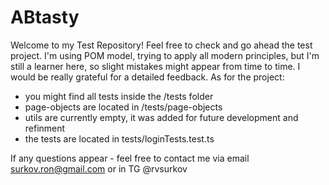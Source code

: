 # ABtasty

Welcome to my Test Repository! Feel free to check and go ahead the test project. 
I'm using POM model, trying to apply all modern principles, but I'm still a learner here, so slight mistakes might appear from time to time. 
I would be really grateful for a detailed feedback. 
As for the project: 
- you might find all tests inside the /tests folder
- page-objects are located in /tests/page-objects 
- utils are currently empty, it was added for future development and refinment
- the tests are located in tests/loginTests.test.ts 

If any questions appear - feel free to contact me via email surkov.ron@gmail.com or in TG @rvsurkov 
